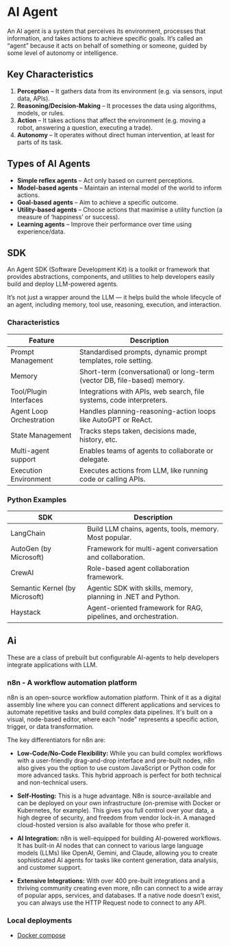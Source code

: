 # AI Agent

An AI agent is a system that perceives its environment, processes that information, and takes actions to achieve specific goals. It’s called an “agent” because it acts on behalf of something or someone, guided by some level of autonomy or intelligence.

## Key Characteristics

1. **Perception** – It gathers data from its environment (e.g. via sensors, input data, APIs).
2. **Reasoning/Decision-Making** – It processes the data using algorithms, models, or rules.
3. **Action** – It takes actions that affect the environment (e.g. moving a robot, answering a question, executing a trade).
4. **Autonomy** – It operates without direct human intervention, at least for parts of its task.

## Types of AI Agents

* **Simple reflex agents** – Act only based on current perceptions.
* **Model-based agents** – Maintain an internal model of the world to inform actions.
* **Goal-based agents** – Aim to achieve a specific outcome.
* **Utility-based agents** – Choose actions that maximise a utility function (a measure of ‘happiness’ or success).
* **Learning agents** – Improve their performance over time using experience/data.

## SDK

An Agent SDK (Software Development Kit) is a toolkit or framework that provides abstractions, components, and utilities to help developers easily build and deploy LLM-powered agents.

It’s not just a wrapper around the LLM — it helps build the whole lifecycle of an agent, including memory, tool use, reasoning, execution, and interaction.

### Characteristics

| Feature | Description |
| --- | --- |
| Prompt Management | Standardised prompts, dynamic prompt templates, role setting. |
| Memory | Short-term (conversational) or long-term (vector DB, file-based) memory. |
| Tool/Plugin Interfaces | Integrations with APIs, web search, file systems, code interpreters. |
| Agent Loop Orchestration | Handles planning-reasoning-action loops like AutoGPT or ReAct. |
| State Management | Tracks steps taken, decisions made, history, etc. |
| Multi-agent support | Enables teams of agents to collaborate or delegate. |
| Execution Environment | Executes actions from LLM, like running code or calling APIs. |

### Python Examples

| SDK | Description |
| --- | --- |
| LangChain | Build LLM chains, agents, tools, memory. Most popular. |
| AutoGen (by Microsoft) | Framework for multi-agent conversation and collaboration. |
| CrewAI | Role-based agent collaboration framework. |
| Semantic Kernel (by Microsoft) | Agentic SDK with skills, memory, planning in .NET and Python. |
| Haystack | Agent-oriented framework for RAG, pipelines, and orchestration. |

## Ai

These are a class of prebuilt but configurable AI-agents to help developers integrate applications with LLM.

### n8n - A workflow automation platform

n8n is an open-source workflow automation platform. Think of it as a digital assembly line where you can connect different applications and services to automate repetitive tasks and build complex data pipelines. It's built on a visual, node-based editor, where each "node" represents a specific action, trigger, or data transformation.

The key differentiators for n8n are:

* **Low-Code/No-Code Flexibility:** While you can build complex workflows with a user-friendly drag-and-drop interface and pre-built nodes, n8n also gives you the option to use custom JavaScript or Python code for more advanced tasks. This hybrid approach is perfect for both technical and non-technical users.

* **Self-Hosting:** This is a huge advantage. N8n is source-available and can be deployed on your own infrastructure (on-premise with Docker or Kubernetes, for example). This gives you full control over your data, a high degree of security, and freedom from vendor lock-in. A managed cloud-hosted version is also available for those who prefer it.

* **AI Integration:** n8n is well-equipped for building AI-powered workflows. It has built-in AI nodes that can connect to various large language models (LLMs) like OpenAI, Gemini, and Claude, allowing you to create sophisticated AI agents for tasks like content generation, data analysis, and customer support.

* **Extensive Integrations:** With over 400 pre-built integrations and a thriving community creating even more, n8n can connect to a wide array of popular apps, services, and databases. If a native node doesn't exist, you can always use the HTTP Request node to connect to any API.

### Local deployments

* [Docker compose](../deployments/n8n/docker-compose.yaml)
